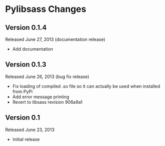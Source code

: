 Pylibsass Changes
=================

Version 0.1.4
-------------

Released June 27, 2013 (documentation release)

- Add documentation

Version 0.1.3
-------------

Released June 26, 2013 (bug fix release)

- Fix loading of compiled .so file so it can actually be used when installed
  from PyPi
- Add error message printing
- Revert to libsass revision 906a9a1

Version 0.1
-----------

Released June 23, 2013

- Initial release
